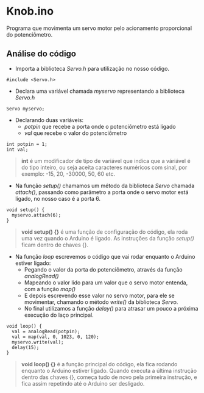 # Knob.ino

Programa que movimenta um servo motor pelo acionamento proporcional do potenciômetro.

## Análise do código

- Importa a biblioteca *Servo.h* para utilização no nosso código.

```
#include <Servo.h>
```

- Declara uma variável chamada *myservo* representando a biblioteca *Servo.h*

```
Servo myservo;
```

- Declarando duas variáveis:
    - *potpin* que recebe a porta onde o potenciômetro está ligado
    - *val* que recebe o valor do potenciômetro

```
int potpin = 1;
int val;
```

> **int** é um modificador de tipo de variável que indica que a váriável é do tipo inteiro, ou seja aceita caracteres numéricos com sinal, por exemplo: -15, 20, -30000, 50, 60 etc.

- Na função *setup()* chamamos um método da biblioteca *Servo* chamada *attach()*, passando como parâmetro a porta onde o servo motor está ligado, no nosso caso é a porta 6.

```
void setup() {
  myservo.attach(6);
}
```

> **void setup() {}** é uma função de configuração do código, ela roda uma vez quando o Arduino é ligado. As instruções da função *setup()* ficam dentro de chaves {}.

- Na função *loop* escrevemos o código que vai rodar enquanto o Arduino estiver ligado: 
    - Pegando o valor da porta do potenciômetro, através da função *analogRead()* 
    - Mapeando o valor lido para um valor que o servo motor entenda, com a função *map()*
    - E depois escrevendo esse valor no servo motor, para ele se movimentar, chamando o método *write()* da biblioteca *Servo*. 
    - No final utilizamos a função *delay()* para atrasar um pouco a próxima execução do laço principal.

```
void loop() {
  val = analogRead(potpin);
  val = map(val, 0, 1023, 0, 120);
  myservo.write(val);
  delay(15);
}
```

> **void loop() {}** é a função principal do código, ela fica rodando enquanto o Arduino estiver ligado. Quando executa a última instrução dentro das chaves {}, começa tudo de novo pela primeira instrução, e fica assim repetindo até o Arduino ser desligado.
